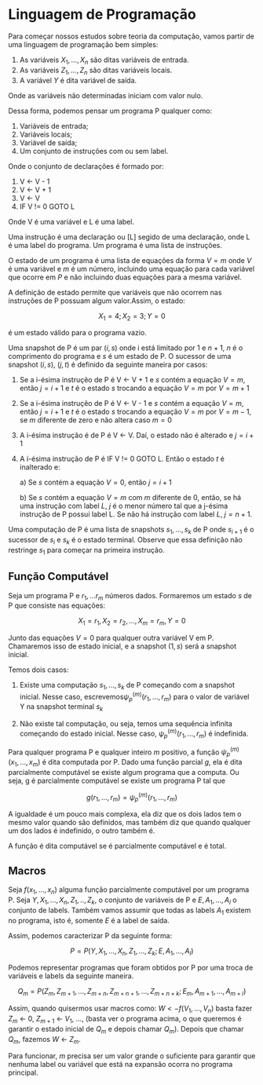 # Linguagem de Programação

Para começar nossos estudos sobre teoria da computação, vamos partir de uma linguagem de programação bem simples:

1. As variáveis $X_1, ..., X_n$ são ditas variáveis de entrada.
2. As variáveis $Z_1, ..., Z_n$ são ditas variáveis locais.
3. A variável $Y$ é dita variável de saída.

Onde as variáveis não determinadas iniciam com valor nulo.

Dessa forma, podemos pensar um programa P qualquer como:

1. Variáveis de entrada;
2. Variáveis locais;
3. Variável de saída;
4. Um conjunto de instruções com ou sem label.

Onde o conjunto de declarações é formado por:

1. V <- V - 1
2. V <- V + 1
3. V <- V
4. IF V != 0 GOTO L

Onde V é uma variável e L é uma label.

Uma instrução é uma declaração ou [L] segido de uma declaração, onde L é uma label do programa. Um programa é uma lista de instruções.

O estado de um programa é uma lista de equações da forma $V = m$ onde $V$ é uma variável e $m$ é um número, incluindo uma equação para cada variável que ocorre em $P$ e não incluindo duas equações para a mesma variável.

A definição de estado permite que variáveis que não ocorrem nas instruções de P possuam algum valor.Assim, o estado:

$$
X_1 = 4; X_2 = 3; Y = 0
$$

é um estado válido para o programa vazio.

Uma snapshot de P é um par $(i, s)$ onde i está limitado por $1$ e $n + 1$, $n$ é o comprimento do programa e $s$ é um estado de P. O sucessor de uma snapshot $(i, s)$, $(j, t)$ é definido da seguinte maneira por casos:

1. Se a i-ésima instruçẽo de P é V <- V + 1 e $s$ contém a equação $V = m$, então $j = i + 1$ e $t$ é o estado $s$ trocando a equação $V = m$ por $V = m + 1$

2. Se a i-ésima instruçẽo de P é V <- V - 1 e $s$ contém a equação $V = m$, então $j = i + 1$ e $t$ é o estado $s$ trocando a equação $V = m$ por $V = m - 1$, se $m$ diferente de zero e não altera caso $m = 0$

3. A i-ésima instrução é de P é V <- V. Daí, o estado não é alterado e $j = i + 1$

4. A í-ésima instrução de P é IF V != 0 GOTO L. Então o estado $t$ é inalterado e:

    a) Se $s$ contém a equação $V = 0$, então $j = i + 1$

    b) Se $s$ contém a equação $V = m$ com $m$ diferente de 0, então, se há uma instrução com label $L$, $j$ é o menor número tal que a j-ésima instrução de P possui label L. Se não há instrução com label $L$, $j = n + 1$.

Uma computação de P é uma lista de snapshots $s_1, ..., s_k$ de P onde $s_{i+1}$ é o sucessor de $s_i$ e $s_k$ é o estado terminal. Observe que essa definição não restringe $s_1$ para começar na primeira instrução.

## Função Computável 

Seja um programa P e $r_1, ... r_m$ números dados. Formaremos um estado $s$ de P que consiste nas equações:

$$
X_1 = r_1, X_2 = r_2, ..., X_m = r_m, Y = 0
$$

Junto das equações $V = 0$ para qualquer outra variável V em P. Chamaremos isso de estado inicial, e a snapshot $(1, s)$ será a snapshot inicial.

Temos dois casos:

1. Existe uma computação $s_1, ..., s_k$ de P começando com a snapshot inicial. Nesse caso, escrevemos$\psi_p^{(m)}(r_1, ..., r_m)$ para o valor de variável Y na snapshot terminal $s_k$

2. Não existe tal computação, ou seja, temos uma sequência infinita começando do estado inicial. Nesse caso, $\psi_p^{(m)}(r_1, ..., r_m)$ é indefinida.

Para qualquer programa P e qualquer inteiro $m$ positivo, a função $\psi_p^{(m)}(x_1, ..., x_m)$ é dita computada por P. Dado uma função parcial $g$, ela é dita parcialmente computável se existe algum programa que a computa. Ou seja, g é parcialmente computável se existe um programa P tal que

$$
g(r_1, ..., r_m) = \psi_p^{(m)}(r_1, ..., r_m)
$$

A igualdade é um pouco mais complexa, ela diz que os dois lados tem o mesmo valor quando são definidos, mas também diz que quando qualquer um dos lados é indefinido, o outro também é.

A função é dita computável se é parcialmente computável e é total.

## Macros

Seja $f(x_1, ..., x_n)$ alguma função parcialmente computável por um programa P. Seja $Y, X_1, ..., X_n, Z_1, .., Z_k,$ o conjunto de variáveis de P e $E, A_1, ..., A_l$ o conjunto de labels. Também vamos assumir que todas as labels $A_1$ existem no programa, isto é, somente $E$ é a label de saída.

Assim, podemos caracterizar P da seguinte forma:

$$
P = P(Y, X_1, ..., X_n, Z_1, ..., Z_k; E, A_1, ..., A_l)
$$

Podemos representar programas que foram obtidos por P por uma troca de variáveis e labels da seguinte maneira.

$$
Q_m = P(Z_m, Z_{m+1}, ..., Z_{m+n}, Z_{m + n + 1}, ..., Z_{m + n + k}; E_m, A_{m+1}, ..., A_{m + l})
$$

Assim, quando quisermos usar macros como: $W <- f(V_1, ..., V_n)$ basta fazer $Z_m$ <- 0, $Z_{m + 1}$ <- $V_1$, ..., (basta ver o programa acima, o que queremos é garantir o estado inicial de $Q_m$ e depois chamar $Q_m$). Depois que chamar $Q_m$, fazemos $W$ <- $Z_m$.

Para funcionar, $m$ precisa ser um valor grande o suficiente para garantir que nenhuma label ou variável que está na expansão ocorra no programa principal. 
